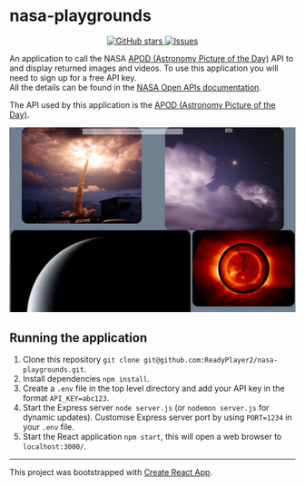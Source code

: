 # nasa-playgrounds
<p align="center">
  <a href="https://github.com/ReadyPlayer2/nasa-playgrounds/stargazers" target="_blank">
   <img alt="GitHub stars" src="https://img.shields.io/github/stars/ReadyPlayer2/nasa-playgrounds.svg" />
  </a>
  <a href="https://github.com/ReadyPlayer2/nasa-playgrounds/issues" target="_blank">
   <img alt="Issues" src="https://img.shields.io/github/issues/ReadyPlayer2/nasa-playgrounds.svg" />
  </a>
</p>

An application to call the NASA [APOD (Astronomy Picture of the Day)](https://github.com/nasa/apod-api) API to and display returned images and videos. To use this application you will need to sign up for a free API key.  
All the details can be found in the [NASA Open APIs documentation](https://api.nasa.gov/api.html#authentication).  

The API used by this application is the [APOD (Astronomy Picture of the Day)](https://github.com/nasa/apod-api).

![](images/screenshot.png)

## Running the application
1. Clone this repository `git clone git@github.com:ReadyPlayer2/nasa-playgrounds.git`.
2. Install dependencies `npm install`.
3. Create a `.env` file in the top level directory and add your API key in the format `API_KEY=abc123`.
4. Start the Express server `node server.js` (or `nodemon server.js` for dynamic updates). Customise Express server port by using `PORT=1234` in your `.env` file.
5. Start the React application `npm start`, this will open a web browser to `localhost:3000/`.

---

This project was bootstrapped with [Create React App](https://github.com/facebook/create-react-app).
